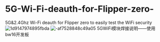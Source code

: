 # 5G-Wi-Fi-deauth-for-Flipper-zero-
5G&amp;2.4Ghz Wi-Fi deauth for Flipper zero to easily test the WiFi security
![1d9147974895fbda](https://github.com/user-attachments/assets/601c158e-45fd-4cae-9e4a-a27af5239699)
![-af7528848c49a05](https://github.com/user-attachments/assets/3fc21594-5b9c-42a3-9ce6-93d0879c79d6)
5GWiFi模块焊接说明——使用bw16开发板
